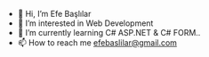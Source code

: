 - 👋 Hi, I’m Efe Başlılar
- 👀 I’m interested in Web Development
- 🌱 I’m currently learning C# ASP.NET & C# FORM..
- 📫 How to reach me efebaslilar@gmail.com

<!---

--->
